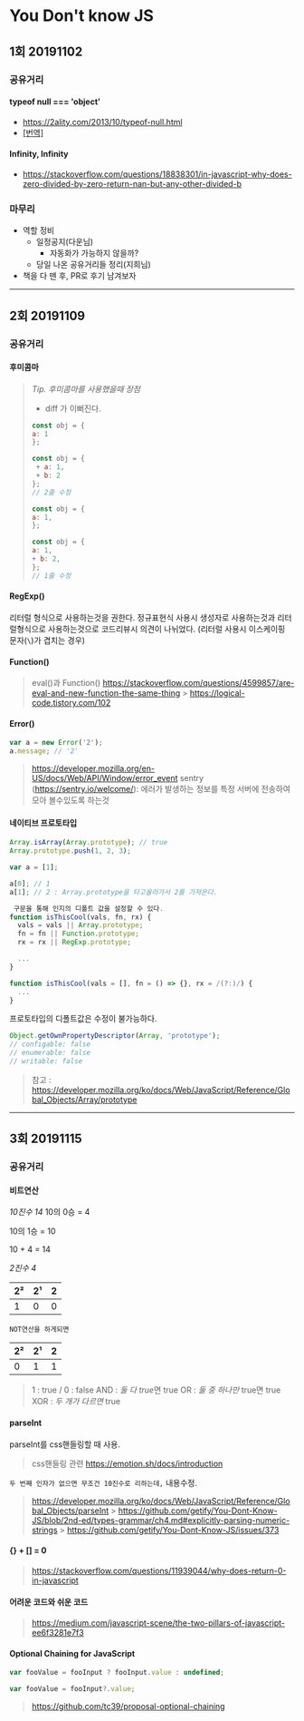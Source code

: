 # You Don't know JS

## 1회 20191102

### 공유거리

#### typeof null === 'object'

- https://2ality.com/2013/10/typeof-null.html
- [[번역]](https://github.com/FEDevelopers/tech.description/wiki/%E2%80%9Ctypeof-null%E2%80%9D%EC%9D%98-%EC%97%AD%EC%82%AC)

#### Infinity, Infinity

- https://stackoverflow.com/questions/18838301/in-javascript-why-does-zero-divided-by-zero-return-nan-but-any-other-divided-b

### 마무리

- 역할 정비
  - 일정공지(다운님)
    - 자동화가 가능하지 않을까?
  - 당일 나온 공유거리들 정리(지희님)
- 책을 다 뗀 후, PR로 후기 남겨보자

---

## 2회 20191109

### 공유거리

#### 후미콤마

> _Tip. 후미콤마를 사용했을때 장점_
>
> - diff 가 이뻐진다.
>
> ```javascript
> const obj = {
> a: 1
> };
>
> const obj = {
>  + a: 1,
>  + b: 2
> };
> // 2줄 수정
> ```
>
> ```javascript
> const obj = {
> a: 1,
> };
>
> const obj = {
> a: 1,
> + b: 2,
> };
> // 1줄 수정
> ```

#### RegExp()

리터럴 형식으로 사용하는것을 권한다.
정규표현식 사용시 생성자로 사용하는것과 리터럴형식으로 사용하는것으로 코드리뷰시 의견이 나뉘었다.
(리터럴 사용시 이스케이핑 문자(`\`)가 겹치는 경우)

#### Function()

> eval()과 Function()
> https://stackoverflow.com/questions/4599857/are-eval-and-new-function-the-same-thing > https://logical-code.tistory.com/102

#### Error()

```javascript
var a = new Error('2');
a.message; // '2'
```

> <https://developer.mozilla.org/en-US/docs/Web/API/Window/error_event>
> sentry (<https://sentry.io/welcome/>): 에러가 발생하는 정보를 특정 서버에 전송하여 모아 볼수있도록 하는것

#### 네이티브 프로토타입

```javascript
Array.isArray(Array.prototype); // true
Array.prototype.push(1, 2, 3);

var a = [1];

a[0]; // 1
a[1]; // 2 : Array.prototype을 타고올라가서 2를 가져온다.
```

```javascript
 구문을 통해 인지의 디폴트 값을 설정할 수 있다.
function isThisCool(vals, fn, rx) {
  vals = vals || Array.prototype;
  fn = fn || Function.prototype;
  rx = rx || RegExp.prototype;

  ...
}

function isThisCool(vals = [], fn = () => {}, rx = /(?:)/) {
  ...
}
```

프로토타입의 디폴트값은 수정이 불가능하다.

```javascript
Object.getOwnPropertyDescriptor(Array, 'prototype');
// configable: false
// enumerable: false
// writable: false
```

> 참고 : <https://developer.mozilla.org/ko/docs/Web/JavaScript/Reference/Global_Objects/Array/prototype>

---

## 3회 20191115

### 공유거리

#### 비트연산

_10진수 14_
10의 0승 = 4

10의 1승 = 10

10 + 4 = 14

_2진수 4_

| 2²  | 2¹  | 2   |
| --- | --- | --- |
| 1   | 0   | 0   |

`NOT연산을 하게되면`

| 2²  | 2¹  | 2   |
| --- | --- | --- |
| 0   | 1   | 1   |

> 1 : true / 0 : false
> AND : *둘 다 true*면 true
> OR : _둘 중 하나만_ true면 true
> XOR : _두 개가 다르면_ true

#### parseInt

parseInt를 css핸들링할 때 사용.

> css핸들링 관련
> https://emotion.sh/docs/introduction

`두 번째 인자가 없으면 무조건 10진수로 리하는데,` 내용수정.

> https://developer.mozilla.org/ko/docs/Web/JavaScript/Reference/Global_Objects/parseInt > https://github.com/getify/You-Dont-Know-JS/blob/2nd-ed/types-grammar/ch4.md#explicitly-parsing-numeric-strings > https://github.com/getify/You-Dont-Know-JS/issues/373

#### {} + [] = 0

> https://stackoverflow.com/questions/11939044/why-does-return-0-in-javascript

#### 어려운 코드와 쉬운 코드

> https://medium.com/javascript-scene/the-two-pillars-of-javascript-ee6f3281e7f3

#### Optional Chaining for JavaScript

```javascript
var fooValue = fooInput ? fooInput.value : undefined;
```

```javascript
var fooValue = fooInput?.value;
```

> https://github.com/tc39/proposal-optional-chaining
